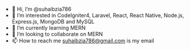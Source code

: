 - 👋 Hi, I’m @suhaibzia786
- 👀 I’m interested in CodeIgniter4, Laravel, React, React Native, Node.js, Express.js, MongoDB and MySQL
- 🌱 I’m currently learning MERN
- 💞️ I’m looking to collaborate on MERN
- 📫 How to reach me suhaibzia786@gmail.com is my email

<!---
suhaibzia786/suhaibzia786 is a ✨ special ✨ repository because its `README.md` (this file) appears on your GitHub profile.
You can click the Preview link to take a look at your changes.
--->
